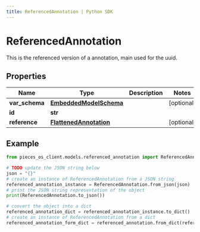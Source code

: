 ```yaml
---
title: ReferencedAnnotation | Python SDK
---
```


# ReferencedAnnotation

This is the referenced version of a annotation, main used for the uuid.

## Properties

Name | Type | Description | Notes
------------ | ------------- | ------------- | -------------
**var_schema** | [**EmbeddedModelSchema**](EmbeddedModelSchema) |  | [optional] 
**id** | **str** |  | 
**reference** | [**FlattenedAnnotation**](FlattenedAnnotation) |  | [optional] 

## Example

```python
from pieces_os_client.models.referenced_annotation import ReferencedAnnotation

# TODO update the JSON string below
json = "{}"
# create an instance of ReferencedAnnotation from a JSON string
referenced_annotation_instance = ReferencedAnnotation.from_json(json)
# print the JSON string representation of the object
print(ReferencedAnnotation.to_json())

# convert the object into a dict
referenced_annotation_dict = referenced_annotation_instance.to_dict()
# create an instance of ReferencedAnnotation from a dict
referenced_annotation_form_dict = referenced_annotation.from_dict(referenced_annotation_dict)
```


